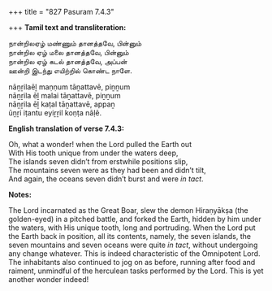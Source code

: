 +++
title = "827 Pasuram 7.4.3"

+++
**Tamil text and transliteration:**

நான்றிலஏழ் மண்ணும் தானத்தவே, பின்னும்  
நான்றில ஏழ் மலை தானத்தவே, பின்னும்  
நான்றில ஏழ் கடல் தானத்தவே, அப்பன்  
ஊன்றி இடந்து எயிற்றில் கொண்ட நாளே.

nāṉṟilaēḻ maṇṇum tāṉattavē, piṉṉum  
nāṉṟila ēḻ malai tāṉattavē, piṉṉum  
nāṉṟila ēḻ kaṭal tāṉattavē, appaṉ  
ūṉṟi iṭantu eyiṟṟil koṇṭa nāḷē.

**English translation of verse 7.4.3:**

Oh, what a wonder! when the Lord pulled the Earth out  
With His tooth unique from under the waters deep,  
The islands seven didn’t from erstwhile positions slip,  
The mountains seven were as they had been and didn’t tilt,  
And again, the oceans seven didn’t burst and were *in tact*.

**Notes:**

The Lord incarnated as the Great Boar, slew the demon Hiraṇyākṣa (the golden-eyed) in a pitched battle, and forked the Earth, hidden by him under the waters, with His unique tooth, long and portruding. When the Lord put the Earth back in position, all its contents, namely, the seven islands, the seven mountains and seven oceans were quite *in tact*, without undergoing any change whatever. This is indeed characteristic of the Omnipotent Lord. The inhabitants also continued to jog on as before, running after food and raiment, unmindful of the herculean tasks performed by the Lord. This is yet another wonder indeed!


